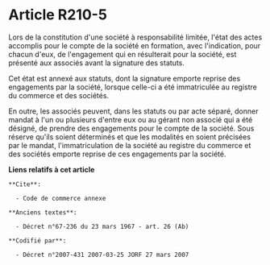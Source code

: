 # Article R210-5

Lors de la constitution d'une société à responsabilité limitée, l'état des actes accomplis pour le compte de la société en
formation, avec l'indication, pour chacun d'eux, de l'engagement qui en résulterait pour la société, est présenté aux
associés avant la signature des statuts.

Cet état est annexé aux statuts, dont la signature emporte reprise des engagements par la société, lorsque celle-ci a été
immatriculée au registre du commerce et des sociétés.

En outre, les associés peuvent, dans les statuts ou par acte séparé, donner mandat à l'un ou plusieurs d'entre eux ou au
gérant non associé qui a été désigné, de prendre des engagements pour le compte de la société. Sous réserve qu'ils soient
déterminés et que les modalités en soient précisées par le mandat, l'immatriculation de la société au registre du commerce et
des sociétés emporte reprise de ces engagements par la société.

**Liens relatifs à cet article**

	**Cite**:

	  - Code de commerce annexe

	**Anciens textes**:

	  - Décret n°67-236 du 23 mars 1967 - art. 26 (Ab)

	**Codifié par**:

	  - Décret n°2007-431 2007-03-25 JORF 27 mars 2007
